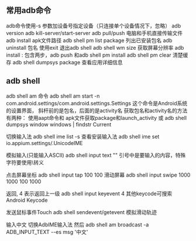 ## 常用adb命令
adb命令使用-s 参数加设备号指定设备（只连接单个设备情况下，忽略）
adb version
adb kill-server/start-server
adb pull/push  电脑和手机直接传输文件
adb install apk文件路径
adb shell pm list package 列出已安装包名
adb uninstall  包名 
使用exit 退出adb shell
adb shell wm size 获取屏幕分辨率
adb install : 包含两步，adb push 和adb shell pm install
adb shell pm clear <pkname> 清楚缓存
adb shell dumpsys package <pkname> 查看应用详细信息

## adb shell
adb shell am 命令
adb shell am start -n com.android.settings/com.android.settings.Settings
这个命令是Android系统的设置界面， 斜杆前的是包名，后面的是activity名
获取包名和activity名的方法有两种：
使用aapt命令和 apk文件获取package和launch_activity
或
adb shell dumpsys window windows | findstr Current

切换输入法
adb shell ime list -s 查看安装输入法
adb shell ime set io.appium.settings/.UnicodeIME

模拟输入(只能输入ASCII)
adb shell input text ""
引号中是要输入的内容，特殊字符要使用\转义
 
点击屏幕坐标
adb shell input tap 100 100
滑动屏幕
adb shell  input swipe 1000 1000 100 1000

返回, 4 表示返回上一级
adb shell input keyevent 4
其他keycode可搜索Android Keycode

发送鼠标事件Touch
adb shell sendevent/getevent 
模拟滑动轨迹

输入中文
切换AdbIME输入法
然后
adb shell am broadcast -a ADB_INPUT_TEXT
 --es msg '中文'
